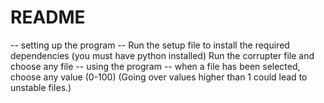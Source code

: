 # README
-- setting up the program --
Run the setup file to install the required dependencies (you must have python installed)
Run the corrupter file and choose any file
-- using the program --
when a file has been selected, choose any value (0-100)
(Going over values higher than 1 could lead to unstable files.)
